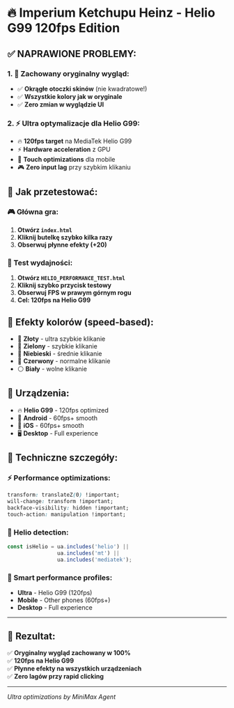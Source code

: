 # 🔥 Imperium Ketchupu Heinz - Helio G99 120fps Edition

## ✅ NAPRAWIONE PROBLEMY:

### 1. 🎯 Zachowany oryginalny wygląd:
- ✅ **Okrągłe otoczki skinów** (nie kwadratowe!)
- ✅ **Wszystkie kolory jak w oryginale**
- ✅ **Zero zmian w wyglądzie UI**

### 2. ⚡ Ultra optymalizacje dla Helio G99:
- 🔥 **120fps target** na MediaTek Helio G99
- ⚡ **Hardware acceleration** z GPU
- 📱 **Touch optimizations** dla mobile
- 🎮 **Zero input lag** przy szybkim klikaniu

## 🚀 Jak przetestować:

### 🎮 Główna gra:
1. **Otwórz `index.html`**
2. **Kliknij butelkę szybko kilka razy**
3. **Obserwuj płynne efekty (+20)**

### 🔧 Test wydajności:
1. **Otwórz `HELIO_PERFORMANCE_TEST.html`**
2. **Kliknij szybko przycisk testowy**
3. **Obserwuj FPS w prawym górnym rogu**
4. **Cel: 120fps na Helio G99**

## 🎨 Efekty kolorów (speed-based):
- 💛 **Złoty** - ultra szybkie klikanie
- 💚 **Zielony** - szybkie klikanie
- 🔵 **Niebieski** - średnie klikanie  
- 🔴 **Czerwony** - normalne klikanie
- ⚪ **Biały** - wolne klikanie

## 📱 Urządzenia:
- 🔥 **Helio G99** - 120fps optimized
- 🤖 **Android** - 60fps+ smooth
- 🍎 **iOS** - 60fps+ smooth  
- 🖥️ **Desktop** - Full experience

## 🔧 Techniczne szczegóły:

### ⚡ Performance optimizations:
```css
transform: translateZ(0) !important;
will-change: transform !important;
backface-visibility: hidden !important;
touch-action: manipulation !important;
```

### 📱 Helio detection:
```javascript
const isHelio = ua.includes('helio') || 
                ua.includes('mt') || 
                ua.includes('mediatek');
```

### 🎯 Smart performance profiles:
- **Ultra** - Helio G99 (120fps)
- **Mobile** - Other phones (60fps+)  
- **Desktop** - Full experience

---

## 🎉 Rezultat:
✅ **Oryginalny wygląd zachowany w 100%**  
✅ **120fps na Helio G99**  
✅ **Płynne efekty na wszystkich urządzeniach**  
✅ **Zero lagów przy rapid clicking**  

---
*Ultra optimizations by MiniMax Agent*